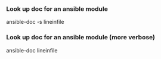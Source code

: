 ### Look up doc for an ansible module
ansible-doc -s lineinfile  

### Look up doc for an ansible module (more verbose)
ansible-doc lineinfile 

